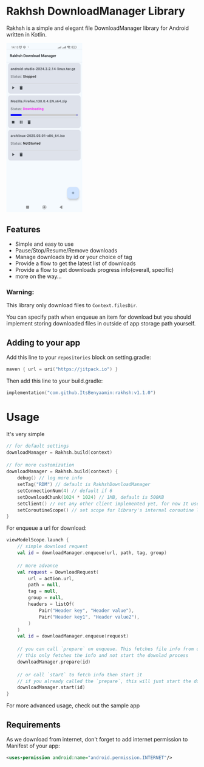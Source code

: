 # Rakhsh DownloadManager Library
Rakhsh is a simple and elegant file DownloadManager library for Android written in Kotlin. 

<img src="/assets/screenshot_1.jpg" width="200" title="Rakhsh Download Manager library sample app" alt="Rakhsh Download Manager library sample app"/>

## Features
- Simple and easy to use
- Pause/Stop/Resume/Remove downloads
- Manage downloads by id or your choice of tag
- Provide a flow to get the latest list of downloads
- Provide a flow to get downloads progress info(overall, specific)
- more on the way...

### Warning:
This library only download files to `Context.filesDir`.

You can specify path when enqueue an item for download but you should implement storing downloaded files in outside of app storage path yourself.

## Adding to your app
Add this line to your `repositories` block on setting.gradle:
```kotlin
maven { url = uri("https://jitpack.io") }
```
Then add this line to your build.gradle:
```kotlin
implementation("com.github.ItsBenyaamin:rakhsh:v1.1.0")
```

# Usage
It's very simple
```kotlin
// for default settings
downloadManager = Rakhsh.build(context)

// for more customization
downloadManager = Rakhsh.build(context) {
    debug() // log more info
    setTag("RDM") // default is RakhshDownloadManager
    setConnectionNum(4) // default if 6
    setDownloadChunk(1024 * 1024) // 1MB, default is 500KB
    setClient() // not any other client implemented yet, for now It uses HttpsUrlConnection
    setCoroutineScope() // set scope for library's internal coroutine launches
}
```
For enqueue a url for download:
```kotlin
viewModelScope.launch {
    // simple download request
    val id = downloadManager.enqueue(url, path, tag, group)
    
    // more advance
    val request = DownloadRequest(
        url = action.url,
        path = null,
        tag = null,
        group = null,
        headers = listOf(
            Pair("Header key", "Header value"),
            Pair("Header key1", "Header value2"),
        )
    )
    val id = downloadManager.enqueue(request)

    // you can call `prepare` on enqueue. This fetches file info from url and store it
    // this only fetches the info and not start the downlad process
    downloadManager.prepare(id)

    // or call `start` to fetch info then start it
    // if you already called the `prepare`, this will just start the download
    downloadManager.start(id)
}
```


For more advanced usage, check out the sample app

## Requirements
As we download from internet, don't forget to add internet permission to Manifest of your app:
```xml
<uses-permission android:name="android.permission.INTERNET"/>
```
